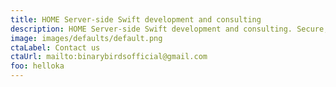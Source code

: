 ```yaml
---
title: HOME Server-side Swift development and consulting
description: HOME Server-side Swift development and consulting. Secure, efficient, scalable solutions. 
image: images/defaults/default.png
ctaLabel: Contact us
ctaUrl: mailto:binarybirdsofficial@gmail.com
foo: helloka
---
```

